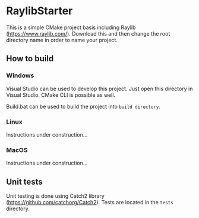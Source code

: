 # RaylibStarter

This is a simple CMake project basis including Raylib (https://www.raylib.com/). Download this and then change the root directory name in order to name your project.

## How to build

### Windows

Visual Studio can be used to develop this project. Just open this directory in Visual Studio. CMake CLI is possible as well.

Build.bat can be used to build the project into `build directory`.

### Linux

Instructions under construction...

### MacOS

Instructions under construction...

## Unit tests

Unit testing is done using Catch2 library (https://github.com/catchorg/Catch2). Tests are located in the `tests` directory.
